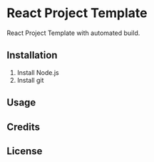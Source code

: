 # React Project Template
React Project Template with automated build.
## Installation
1. Install Node.js
2. Install git
## Usage
## Credits
## License
